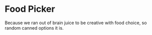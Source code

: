 # Food Picker

Because we ran out of brain juice to be creative with food choice, so random canned options it is.
